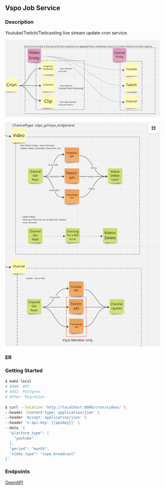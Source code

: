 ## Vspo Job Service

### Description
Youtube/Twitch/Twitcasting live stream update cron service.

![alt text](./docs/images/1.png)

![alt text](./docs/images/2.png)

### ER


### Getting Started

```bash
$ make local
# 8080: API
# 5432: Postgres
# Other: Migration

$ curl --location 'http://localhost:8080/cron/videos' \
--header 'Content-Type: application/json' \
--header 'Accept: application/json' \
--header 'x-api-key: {{apiKey}}' \
--data '{
  "platform_type": [
    "youtube"
  ],
  "period": "month",
  "video_type": "vspo_broadcast"
}'
```

### Endpoints

[OpenAPI](./docs/cron/openapi.yaml)
